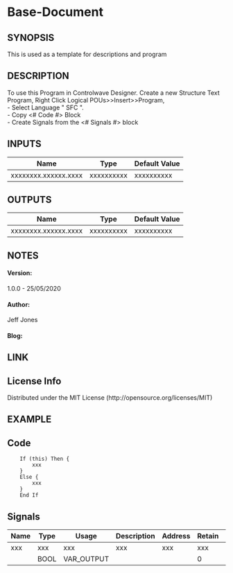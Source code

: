<h1>Base-Document</h1>
<h2>SYNOPSIS</h2>
This is used as a template for descriptions and program
<h2>DESCRIPTION</h2>
To use this Program in Controlwave Designer. 
Create a new Structure Text Program, Right Click Logical POUs>>Insert>>Program, </br> 
-   Select Language " SFC ".
</br>
-   Copy <# Code #> Block
</br> 
-   Create Signals from the <# Signals #> block

<h2>INPUTS</h2>

| Name | Type | Default Value |
| --- | --- | --- |
| xxxxxxxx.xxxxxx.xxxx | xxxxxxxxxx | xxxxxxxxxx |


<h2>OUTPUTS</h2>

| Name | Type | Default Value |
| --- | --- | ---|
| xxxxxxxx.xxxxxx.xxxx | xxxxxxxxxx | xxxxxxxxxx |

<h2>NOTES</h2>
<h4>Version:</h4> 1.0.0 - 25/05/2020 </br>
<h4>Author:</h4> Jeff Jones
<h4>Blog:</h4> 

<h2>LINK</h2> 
<h2>License Info</h2>
Distributed under the MIT License (http://opensource.org/licenses/MIT)

<h2>EXAMPLE</h2>

<h2>Code</h2>

```
    If (this) Then {
        xxx
    }        
    Else {
        xxx
    }
    End If
```

<h2>Signals</h2>

| Name | Type | Usage | Description | Address | Retain | PDD | TB | Hidden |   InitvalueHidden | DefaultHiddent | Redundant |
| --- | --- | --- | --- | --- | --- | --- | --- | --- | --- | --- | --- |
| xxx | xxx | xxx | xxx | xxx | xxx | xxx | xxx | xxx | xxx | xxx | xxx | 
|  | BOOL | VAR_OUTPUT |  |  | 0 | 0 | 0 | 0 | 0 |  | 0 |